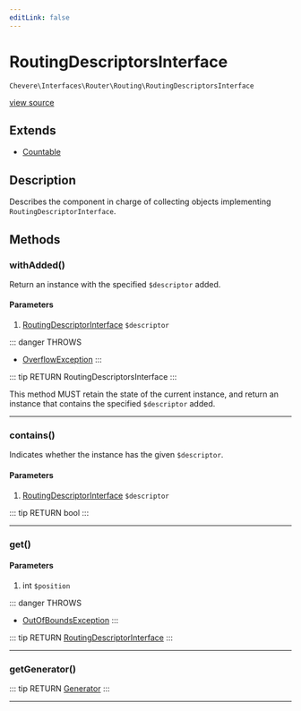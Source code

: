 ```yaml
---
editLink: false
---
```


# RoutingDescriptorsInterface

`Chevere\Interfaces\Router\Routing\RoutingDescriptorsInterface`

[view source](https://github.com/chevere/chevere/blob/master/src/Chevere/Interfaces/Router/Routing/RoutingDescriptorsInterface.php)

## Extends

- [Countable](https://www.php.net/manual/class.countable)

## Description

Describes the component in charge of collecting objects implementing `RoutingDescriptorInterface`.

## Methods

### withAdded()

Return an instance with the specified `$descriptor` added.

#### Parameters

1. [RoutingDescriptorInterface](./RoutingDescriptorInterface.md) `$descriptor`

::: danger THROWS
- [OverflowException](../../../Exceptions/Core/OverflowException.md) 
:::

::: tip RETURN
RoutingDescriptorsInterface
:::

This method MUST retain the state of the current instance, and return
an instance that contains the specified `$descriptor` added.

---

### contains()

Indicates whether the instance has the given `$descriptor`.

#### Parameters

1. [RoutingDescriptorInterface](./RoutingDescriptorInterface.md) `$descriptor`

::: tip RETURN
bool
:::

---

### get()

#### Parameters

1. int `$position`

::: danger THROWS
- [OutOfBoundsException](../../../Exceptions/Core/OutOfBoundsException.md) 
:::

::: tip RETURN
[RoutingDescriptorInterface](./RoutingDescriptorInterface.md)
:::

---

### getGenerator()

::: tip RETURN
[Generator](https://www.php.net/manual/class.generator)
:::

---
